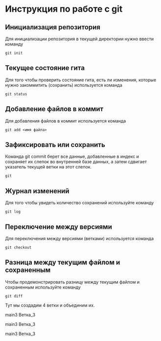 # Инструкция по работе с git

## Инициализация репозитория

Для инициализации репозитория в текущей директории нужно ввести команду
```
git init
```
## Текущее состояние гита

Для того чтобы проверить состояние гита, есть ли изменения, которые нужно закоммитить (сохранить) используется команда

```
git status
```
 

## Добавление файлов в коммит

Для добавления файлов в коммит используется команда

```
git add <имя файла>
```
## Зафиксировать или сохранить 

Команда git commit берет все данные, добавленные в индекс и сохраняет их слепок во внутренней базе данных, а затем сдвигает указатель текущей ветки на этот слепок. 
```
git
```

## Журнал изменений

Для того чтобы увидеть количество сохранений используйте команду
```
git log
```
## Переключение между версиями

Для переключения между версиями (ветками) используется команда
```
git checkout
```

## Разница между текущим файлом и сохраненным

Чтобы продемонстрировать разницу между текущим файлом и сохраненным используйте команду 
```
git diff
```


Тут мы создадим 4 ветки и объединим их.

main3
Ветка_3

main3
Ветка_3

main3
Ветка_3